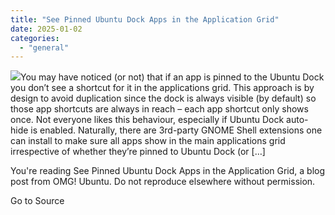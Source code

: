 ```yaml
---
title: "See Pinned Ubuntu Dock Apps in the Application Grid"
date: 2025-01-02
categories: 
  - "general"
---
```


![](https://i0.wp.com/www.omgubuntu.co.uk/wp-content/uploads/2024/03/gnome-extensions-blue.jpg?resize=406%2C232&ssl=1)You may have noticed (or not) that if an app is pinned to the Ubuntu Dock you don’t see a shortcut for it in the applications grid. This approach is by design to avoid duplication since the dock is always visible (by default) so those app shortcuts are always in reach – each app shortcut only shows once. Not everyone likes this behaviour, especially if Ubuntu Dock auto-hide is enabled. Naturally, there are 3rd-party GNOME Shell extensions one can install to make sure all apps show in the main applications grid irrespective of whether they’re pinned to Ubuntu Dock (or \[…\]

You're reading See Pinned Ubuntu Dock Apps in the Application Grid, a blog post from OMG! Ubuntu. Do not reproduce elsewhere without permission.

Go to Source
